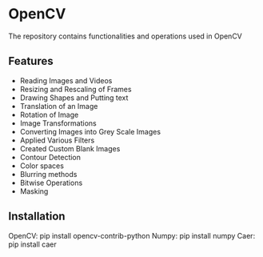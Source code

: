
# OpenCV

The repository contains functionalities and operations used in OpenCV
## Features

- Reading Images and Videos
- Resizing and Rescaling of Frames
- Drawing Shapes and Putting text
- Translation of an Image
- Rotation of Image
- Image Transformations
- Converting Images into Grey Scale Images
- Applied Various Filters
- Created Custom Blank Images
- Contour Detection
- Color spaces
- Blurring methods
- Bitwise Operations
- Masking



## Installation
OpenCV: pip install opencv-contrib-python
Numpy:  pip install numpy
Caer: pip install caer
